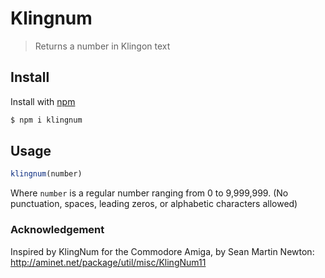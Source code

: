 # Klingnum

> Returns a number in Klingon text


## Install

Install with [npm](https://www.npmjs.com/)

```sh
$ npm i klingnum
```

## Usage

```js
klingnum(number)
``` 


Where `number` is a regular number ranging from 0 to 9,999,999.
(No punctuation, spaces, leading zeros, or alphabetic characters allowed)


### Acknowledgement

Inspired by KlingNum for the Commodore Amiga, by Sean Martin Newton:
http://aminet.net/package/util/misc/KlingNum11
